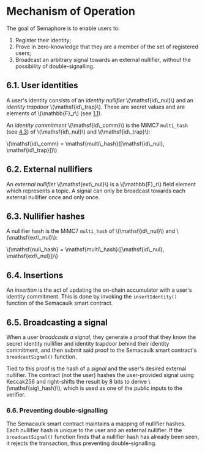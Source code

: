 # Mechanism of Operation

The goal of Semaphore is to enable users to:

1. Register their identity;
2. Prove in zero-knowledge that they are a member of the set of registered users;
3. Broadcast an arbitrary signal towards an external nullifier, without the
   possibility of double-signalling.

## 6.1. User identities

A user's identity consists of an *identity nullifier* \\(\mathsf{id\\_nul}\\)
and an *identity trapdoor* \\(\mathsf{id\\_trap}\\). These are secret values
and are elements of \\(\mathbb{F}_r\\) (see [1.1](./cryptographic_specification.html#11-the-bn254-scalar-field)).

An *identity commitment* \\(\mathsf{id\\_comm}\\) is the MiMC7 `multi_hash` (see [4.3](./cryptographic_specification.html#43-the-mimc7-multi_hash-algorithm))
of \\(\mathsf{id\\_nul}\\) and \\(\mathsf{id\\_trap}\\):

\\(\mathsf{id\\_comm} = \mathsf{multi\\_hash}([\mathsf{id\\_nul}, \mathsf{id\\_trap}])\\)

## 6.2. External nullifiers

An *external nullifier* \\(\mathsf{ext\\_nul}\\) is a \\(\mathbb{F}_r\\) field
element which represents a topic. A signal can only be broadcast towards each
external nullifier once and only once.

## 6.3. Nullifier hashes

A nullifier hash is the MiMC7 `multi_hash` of
\\(\mathsf{id\\_nul}\\) and \\(\mathsf{ext\\_nul}\\):

\\(\mathsf{nul\\_hash} = \mathsf{multi\\_hash}([\mathsf{id\\_nul}, \mathsf{ext\\_nul}])\\)

## 6.4. Insertions

An *insertion* is the act of updating the on-chain accumulator with a user's
identity commitment. This is done by invoking the `insertIdentity()` function
of the Semacaulk smart contract.

## 6.5. Broadcasting a signal

When a user *broadcasts a signal*, they generate a proof that they know the
secret identity nullifier and identity trapdoor behind their identity
commitment, and then submit said proof to the Semacaulk smart contract's
`broadcastSignal()` function.

Tied to this proof is the hash of a *signal* and the user's desired external
nullifier. The contract (not the user) hashes the user-provided signal using
Keccak256 and right-shifts the result by 8 bits to derive
\\(\\mathsf{sig\\_hash}\\), which is used as one of the public inputs to the
verifier.

### 6.6. Preventing double-signalling

The Semacaulk smart contract maintains a mapping of nullifier hashes. Each
nullifier hash is unique to the user and an external nullifier. If the
`broadcastSignal()` function finds that a nullifier hash has already been seen,
it rejects the transaction, thus preventing double-signalling.
